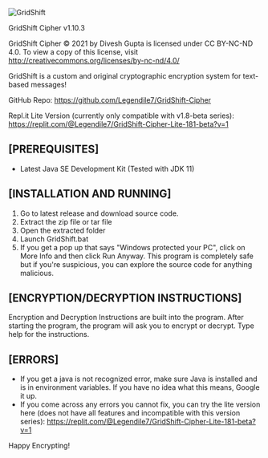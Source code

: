 ![GridShift](https://i.ibb.co/NZhLQMM/Grid-Shift.png)

GridShift Cipher v1.10.3

GridShift Cipher © 2021 by Divesh Gupta is licensed under CC BY-NC-ND 4.0. 
To view a copy of this license, visit http://creativecommons.org/licenses/by-nc-nd/4.0/

GridShift is a custom and original cryptographic encryption system for text-based messages!

GitHub Repo: https://github.com/Legendile7/GridShift-Cipher

Repl.it Lite Version (currently only compatible with v1.8-beta series): https://replit.com/@Legendile7/GridShift-Cipher-Lite-181-beta?v=1


## [PREREQUISITES]
 - Latest Java SE Development Kit (Tested with JDK 11)


## [INSTALLATION AND RUNNING]
1. Go to latest release and download source code.
2. Extract the zip file or tar file
3. Open the extracted folder
4. Launch GridShift.bat
5. If you get a pop up that says "Windows protected your PC", click on More Info and then click Run Anyway. This program is completely safe but if you're suspicious, you can explore the source code for anything malicious.


## [ENCRYPTION/DECRYPTION INSTRUCTIONS]

Encryption and Decryption Instructions are built into the program.
After starting the program, the program will ask you to encrypt or decrypt. 
Type help for the instructions.


## [ERRORS]
 - If you get a java is not recognized error, make sure Java is installed and is in environment variables. If you have no idea what this means, Google it up.
 - If you come across any errors you cannot fix, you can try the lite version here (does not have all features and incompatible with this version series): https://replit.com/@Legendile7/GridShift-Cipher-Lite-181-beta?v=1


Happy Encrypting!
